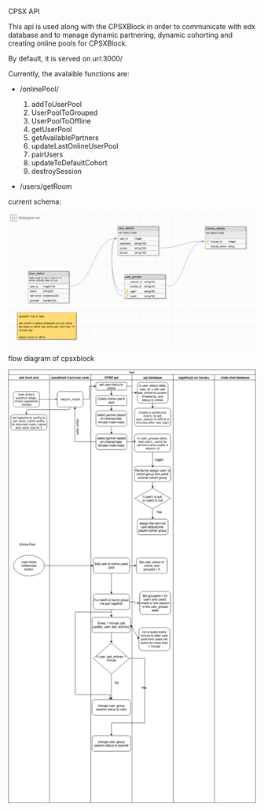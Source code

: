 CPSX API

This api is used along with the CPSXBlock in order to communicate with edx database and to manage dynamic partnering, dynamic cohorting and creating online pools for CPSXBlock.

By default, it is served on url:3000/

Currently, the avalaible functions are:

- /onlinePool/
    1. addToUserPool
    2. UserPoolToGrouped
    3. UserPoolToOffline
    4. getUserPool
    5. getAvailablePartners
    6. updateLastOnlineUserPool
    7. pairUsers
    8. updateToDefaultCohort
    9. destroySession

-  /users/getRoom


current schema:

![schema image](images/schema.png)


flow diagram of cpsxblock

![flow chart](images/cpsxflow.png)
